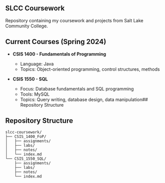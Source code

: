 ## SLCC Coursework

Repository containing my coursework and projects from Salt Lake Community College.

## Current Courses (Spring 2024)

- **CSIS 1400 - Fundamentals of Programming**
  - Language: Java
  - Topics: Object-oriented programming, control structures, methods

- **CSIS 1550 - SQL**
  - Focus: Database fundamentals and SQL programming
  - Tools: MySQL
  - Topics: Query writing, database design, data manipulation## Repository Structure

## Repository Structure

```plaintext
slcc-coursework/
├── CSIS_1400_FoP/
│   ├── assignments/
│   ├── labs/
│   ├── notes/
│   └── index.md
└── CSIS_1550_SQL/
    ├── assignments/
    ├── labs/
    ├── notes/
    └── index.md
```

